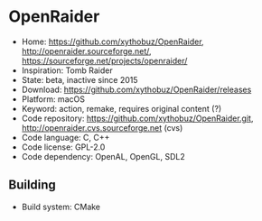 # OpenRaider

- Home: https://github.com/xythobuz/OpenRaider, http://openraider.sourceforge.net/, https://sourceforge.net/projects/openraider/
- Inspiration: Tomb Raider
- State: beta, inactive since 2015
- Download: https://github.com/xythobuz/OpenRaider/releases
- Platform: macOS
- Keyword: action, remake, requires original content (?)
- Code repository: https://github.com/xythobuz/OpenRaider.git, http://openraider.cvs.sourceforge.net (cvs)
- Code language: C, C++
- Code license: GPL-2.0
- Code dependency: OpenAL, OpenGL, SDL2

## Building

- Build system: CMake
